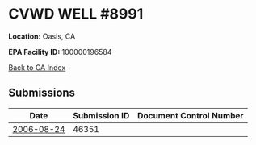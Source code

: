 # CVWD WELL #8991

**Location:** Oasis, CA

**EPA Facility ID:** 100000196584

[Back to CA Index](../../index.md)

## Submissions

| Date | Submission ID | Document Control Number |
|------|--------------|-------------------------|
| [2006-08-24](submissions/46351.md) | 46351 |  |
